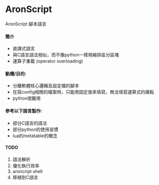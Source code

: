 AronScript
================
AronScript 腳本語言

#### 簡介
* 直譯式語言
* 與C語言語法相似，而不像python一樣用縮排區分區塊
* 運算子重載 (operator overloading)

#### 動機/目的:
* 分離軟體核心邏輯及設定檔的腳本
* 在寫config相關的檔案時，只能用固定值來填寫，無法填寫運算式的痛點
* python很難用

#### 參考以下語言製作:
* 部分C語言的語法
* 部分python的使用習慣
* lua的metatable的概念

#### TODO
1. 語法解析
2. 優化執行效率
3. aroncript shell
4. 移植到C語言

